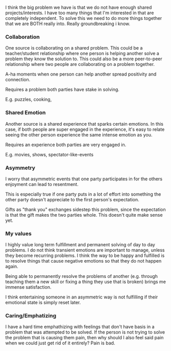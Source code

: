 I think the big problem we have is that we do not have enough shared
projects/interests.  I have too many things that I'm interested in that are
completely independent.  To solve this we need to do more things together that
we are BOTH really into.  Really groundbreaking i know.



### Collaboration

One source is collaborating on a shared problem.  This could be a
teacher/student relationship where one person is helping another solve a
problem they know the solution to.  This could also be a more peer-to-peer
relationship where two people are collaborating on a problem together.

A-ha moments when one person can help another spread positivity and
connection.

Requires a problem both parties have stake in solving.

E.g. puzzles, cooking, 


### Shared Emotion

Another source is a shared experience that sparks certain emotions.  In this
case, if both people are super engaged in the experience, it's easy to relate
seeing the other person experience the same intense emotion as you.  

Requires an experience both parties are very engaged in.

E.g. movies, shows, spectator-like-events


### Asymmetry

I worry that asymmetric events that one party participates in for the others
enjoyment can lead to resentment.  

This is especially true if one party puts in a lot of effort into something the
other party doesn't appreciate to the first person's expectation.


Gifts as "thank you" exchanges sidestep this problem, since the expectation is
that the gift makes the two parties whole.  This doesn't quite make sense yet.



### My values

I highly value long term fulfillment and permanent solving of day to day
problems.  I do not think transient emotions are important to manage, unless
they become recurring problems.  I think the way to be happy and fulfilled is
to resolve things that cause negative emotions so that they do not happen
again.

Being able to permanently resolve the problems of another (e.g. through
teaching them a new skill or fixing a thing they use that is broken) brings me
immense satisfaction.

I think entertaining someone in an asymmetric way is not fulfilling if their
emotional state is simply reset later.  



### Caring/Emphatizing

I have a hard time emphathizing with feelings that don't have basis in a
problem that was attempted to be solved.  If the person is not trying to solve
the problem that is causing them pain, then why should I also feel said pain
when we could just get rid of it entirely?  Pain is bad.
